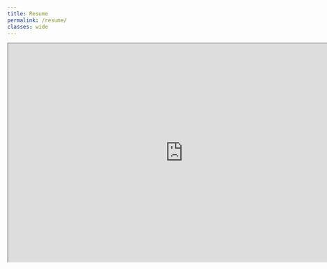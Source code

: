 ```yaml
---
title: Resume
permalink: /resume/
classes: wide
---
```

<iframe src = "https://drive.google.com/viewerng/viewer?embedded=true&url=https://ishaangupta04.github.io/assets/documents/resume.pdf" type="application/pdf" width="800" height="500">
</iframe>